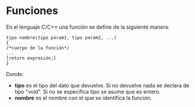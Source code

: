 # Funciones
En el lenguaje C/C++ una función se define de la siguiente manera:
```
tipo nombre(tipo param1, tipo param2, ...)
{
/*cuerpo de la función*/
...
[return expresión;]
}
```
Donde:
- **tipo** es el tipo del dato que devuelve. Si no devuelve nada se declara de tipo "void". Si no se especifica tipo se asume que es entero.
- **nombre** es el nombre con el que se identifica la función.